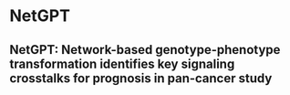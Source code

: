 # NetGPT

## NetGPT: **N**etwork-based **g**enotype-**p**henotype **t**ransformation identifies key signaling crosstalks for prognosis in pan-cancer study
